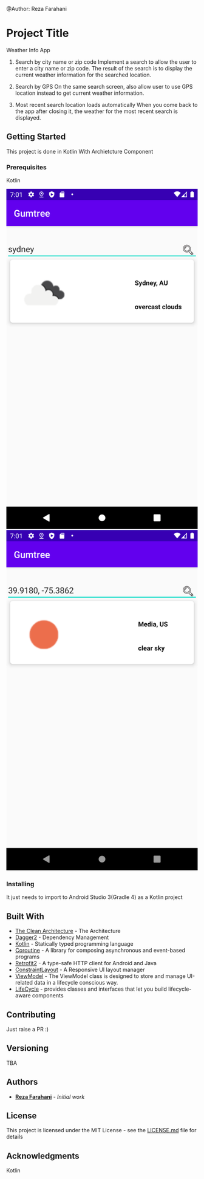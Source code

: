 @Author: Reza Farahani

# Project Title

Weather Info App 
1. Search by city name or zip code
Implement a search to allow the user to enter a city name or zip code. The result of the search is to display the current weather information for the searched location.
 
2. Search by GPS
On the same search screen, also allow user to use GPS location instead to get current weather information.
 
3. Most recent search location loads automatically
When you come back to the app after closing it, the weather for the most recent search is displayed.

## Getting Started

This project is done in Kotlin With Archietcture Component

### Prerequisites

Kotlin


![Main Screen](https://github.com/rezakhmf/weatherInfo/blob/master/screenshots/bycityname.png)
![Main Screen](https://github.com/rezakhmf/weatherInfo/blob/master/screenshots/bygps.png)




### Installing

It just needs to import to Android Studio 3(Gradle 4) as a Kotlin project

## Built With

* [The Clean Architecture](https://8thlight.com/blog/uncle-bob/2012/08/13/the-clean-architecture.html) - The Architecture
* [Dagger2](https://maven.apache.org/) - Dependency Management
* [Kotlin](https://kotlinlang.org/) - Statically typed programming language
* [Coroutine](https://kotlinlang.org/docs/reference/coroutines-overview.html) - A library for composing asynchronous and event-based programs
* [Retrofit2](http://square.github.io/retrofit/) - A type-safe HTTP client for Android and Java
* [ConstraintLayout](https://developer.android.com/training/constraint-layout/index.html) - A Responsive UI layout manager
* [ViewModel](https://developer.android.com/topic/libraries/architecture/viewmodel) - The ViewModel class is designed to store and manage UI-related data in a lifecycle conscious way.
* [LifeCycle](https://developer.android.com/topic/libraries/architecture/lifecycle) -  provides classes and interfaces that let you build lifecycle-aware components

## Contributing

Just raise a PR :)

## Versioning

TBA

## Authors

* **[Reza Farahani](https://www.linkedin.com/in/reza-farahani-7a7bb74b)** - *Initial work* 


## License

This project is licensed under the MIT License - see the [LICENSE.md](LICENSE.md) file for details

## Acknowledgments
Kotlin
